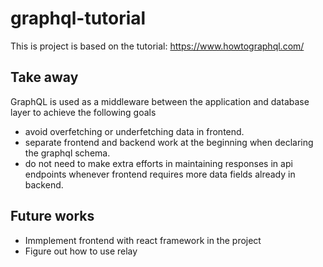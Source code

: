 # graphql-tutorial

This is project is based on the tutorial: https://www.howtographql.com/

## Take away
GraphQL is used as a middleware between the application and database layer to achieve the following goals
* avoid overfetching or underfetching data in frontend.
* separate frontend and backend work at the beginning when declaring the graphql schema.
* do not need to make extra efforts in maintaining responses in api endpoints whenever frontend requires more data fields already in backend.

## Future works
* Immplement frontend with react framework in the project
* Figure out how to use relay
